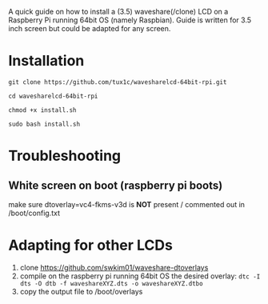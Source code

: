 A quick guide on how to install a (3.5) waveshare(/clone) LCD on a Raspberry Pi running 64bit OS (namely Raspbian).
Guide is written for 3.5 inch screen but could be adapted for any screen.

# Installation
`git clone https://github.com/tux1c/wavesharelcd-64bit-rpi.git`

`cd wavesharelcd-64bit-rpi`

`chmod +x install.sh`

`sudo bash install.sh`

# Troubleshooting
## White screen on boot (raspberry pi boots)
make sure dtoverlay=vc4-fkms-v3d is **NOT** present / commented out in /boot/config.txt

# Adapting for other LCDs
1. clone https://github.com/swkim01/waveshare-dtoverlays
2. compile on the raspberry pi running 64bit OS the desired overlay:
`dtc -I dts -O dtb -f waveshareXYZ.dts -o waveshareXYZ.dtbo`
3. copy the output file to /boot/overlays
